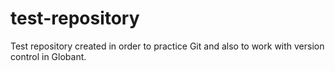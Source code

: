 # test-repository
Test repository created in order to practice Git and also to work with version control in Globant.
